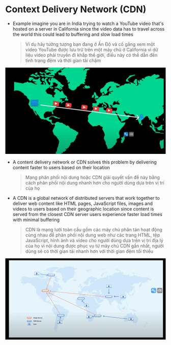 # Context Delivery Network (CDN)

- Example imagine you are in India trying to watch a YouTube video that's hosted on a server in California since the video data has to travel across the world this could lead to buffering and slow load times
  > Ví dụ hãy tưởng tượng bạn đang ở Ấn Độ và cố gắng xem một video YouTube được lưu trữ trên một máy chủ ở California vì dữ liệu video phải truyền đi khắp thế giới, điều này có thể dẫn đến tình trạng đệm và thời gian tải chậm

![Images Demo](./images/blob-storage/3.webp)

- A content delivery network or CDN solves this problem by delivering content faster to users based on their location

  > Mạng phân phối nội dung hoặc CDN giải quyết vấn đề này bằng cách phân phối nội dung nhanh hơn cho người dùng dựa trên vị trí của họ

- A CDN is a global network of distributed servers that work together to deliver web content like HTML pages, JavaScript files, images and videos to users based on their geographic location since content is served from the closest CDN server users experience faster load times with minimal buffering
  > CDN là mạng lưới toàn cầu gồm các máy chủ phân tán hoạt động cùng nhau để phân phối nội dung web như các trang HTML, tệp JavaScript, hình ảnh và video cho người dùng dựa trên vị trí địa lý của họ vì nội dung được phục vụ từ máy chủ CDN gần nhất, người dùng sẽ có thời gian tải nhanh hơn với thời gian đệm tối thiểu

![Images Demo](./images/cdn/1.webp)
